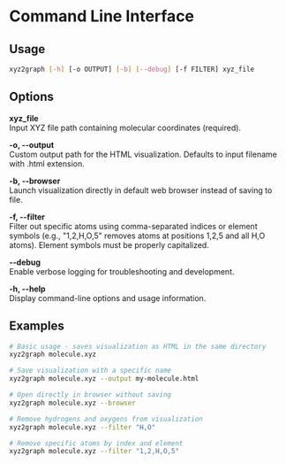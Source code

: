# Command Line Interface

## Usage

```bash
xyz2graph [-h] [-o OUTPUT] [-b] [--debug] [-f FILTER] xyz_file
```

## Options

**xyz_file**  
Input XYZ file path containing molecular coordinates (required).

**-o, --output**  
Custom output path for the HTML visualization. Defaults to input filename with .html extension.

**-b, --browser**  
Launch visualization directly in default web browser instead of saving to file.

**-f, --filter**  
Filter out specific atoms using comma-separated indices or element symbols (e.g., "1,2,H,O,5" removes atoms
at positions 1,2,5 and all H,O atoms). Element symbols must be properly capitalized.

**--debug**  
Enable verbose logging for troubleshooting and development.

**-h, --help**  
Display command-line options and usage information.

## Examples

```bash
# Basic usage - saves visualization as HTML in the same directory
xyz2graph molecule.xyz

# Save visualization with a specific name
xyz2graph molecule.xyz --output my-molecule.html

# Open directly in browser without saving
xyz2graph molecule.xyz --browser

# Remove hydrogens and oxygens from visualization
xyz2graph molecule.xyz --filter "H,O"

# Remove specific atoms by index and element
xyz2graph molecule.xyz --filter "1,2,H,O,5"
```
